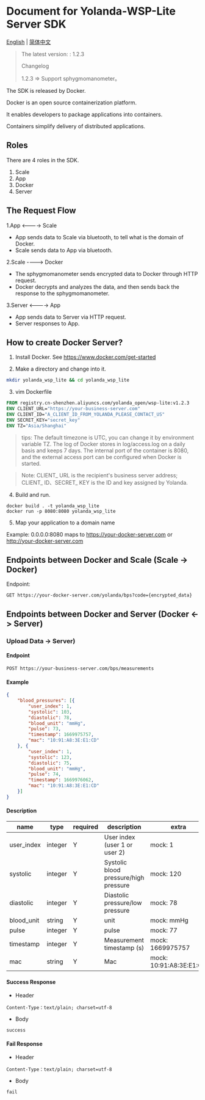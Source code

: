 # Document for Yolanda-WSP-Lite Server SDK
[English](./README.BP.en.md) | [简体中文](./README.BP.zh-CN.md)

> The latest version: : 1.2.3
>
> Changelog
>
> 1.2.3 => Support sphygmomanometer。

The SDK is released by Docker.

Docker is an open source containerization platform.

It enables developers to package applications into containers.

Containers simplify delivery of distributed applications.

## Roles
There are 4 roles in the SDK.
1. Scale
2. App
3. Docker
4. Server

## The Request Flow
1.App <----> Scale
+ App sends data to Scale via bluetooth, to tell what is the domain of Docker.
+ Scale sends data to App via bluetooth.

2.Scale ----> Docker
+ The sphygmomanometer sends encrypted data to Docker through HTTP request.
+ Docker decrypts and analyzes the data, and then sends back the response to the sphygmomanometer.

3.Server <----> App
+ App sends data to Server via HTTP request.
+ Server responses to App.

## How to create Docker Server?
1. Install Docker. See https://www.docker.com/get-started

2. Make a directory and change into it.
```sh
mkdir yolanda_wsp_lite && cd yolanda_wsp_lite
```

3. vim Dockerfile
```dockerfile
FROM registry.cn-shenzhen.aliyuncs.com/yolanda_open/wsp-lite:v1.2.3
ENV CLIENT_URL="https://your-business-server.com"
ENV CLIENT_ID="A_CLIENT_ID_FROM_YOLANDA_PLEASE_CONTACT_US"
ENV SECRET_KEY="secret_key"
ENV TZ="Asia/Shanghai"
```

> tips: The default timezone is UTC, you can change it by environment variable TZ. The log of Docker stores in log/access.log on a daily basis and keeps 7 days. The internal port of the container is 8080, and the external access port can be configured when Docker is started.

> Note: CLIENT_ URL is the recipient's business server address; CLIENT_ ID、SECRET_ KEY is the ID and key assigned by Yolanda.


4. Build and run.
```shell
docker build . -t yolanda_wsp_lite
docker run -p 8080:8080 yolanda_wsp_lite
```

5. Map your application to a domain name

Example: 0.0.0.0:8080 maps to https://your-docker-server.com or http://your-docker-server.com


## Endpoints between Docker and Scale (Scale -> Docker)

Endpoint:
```text
GET https://your-docker-server.com/yolanda/bps?code={encrypted_data}
```

## Endpoints between Docker and Server (Docker <-> Server)

### Upload Data -> Server)

#### Endpoint
```text
POST https://your-business-server.com/bps/measurements
```

#### Example
```json
{
	"blood_pressures": [{
		"user_index": 1,
		"systolic": 103,
		"diastolic": 78,
		"blood_unit": "mmHg",
		"pulse": 73,
		"timestamp": 1669975757,
		"mac": "10:91:A8:3E:E1:CD"
	}, {
		"user_index": 1,
		"systolic": 123,
		"diastolic": 75,
		"blood_unit": "mmHg",
		"pulse": 74,
		"timestamp": 1669976062,
		"mac": "10:91:A8:3E:E1:CD"
	}]
}
```

#### Description
| name     | type    | required | description               | extra                     |
|------------|---------|----------|--------------------|------------------------------|
| user_index | integer  | Y        | User index (user 1 or user 2)    | mock: 1                 |
| systolic   | integer  | Y        | Systolic blood pressure/high pressure              | mock: 120               |
| diastolic  | integer  | Y        | Diastolic pressure/low pressure               | mock: 78                |
| blood_unit | string   | Y        | unit                  | mock: mmHg             |
| pulse      | integer  | Y        | pulse                     | mock: 77                |
| timestamp  | integer  | Y        | Measurement timestamp (s)            | mock: 1669975757        |
| mac        | string   | Y        | Mac                     | mock: 10:91:A8:3E:E1:CD  |

#### Success Response
+ Header
```text
Content-Type：text/plain; charset=utf-8
```

+ Body
```text
success
```

#### Fail Response
+ Header
```text
Content-Type：text/plain; charset=utf-8
```

+ Body
```text
fail
```